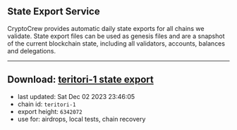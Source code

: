 ## State Export Service
CryptoCrew provides automatic daily state exports for all chains we validate. State export files can be used as genesis files and are a snapshot of the current blockchain state, including all validators, accounts, balances and delegations.

---
**Download: [teritori-1 state export](https://dl.ccvalidators.com/SERVICE/teritori/teritori-1_export_6342072.json)**
---

- last updated: Sat Dec 02 2023 23:46:05
- chain id: `teritori-1`
- export height: `6342072`
- use for: airdrops, local tests, chain recovery

